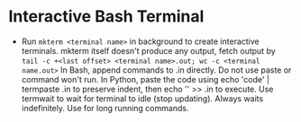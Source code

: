 # Interactive Bash Terminal

* Run `mkterm <terminal name>` in background to create interactive terminals. mkterm itself doesn't produce any output, fetch output by `tail -c +<last offset> <terminal name>.out; wc -c <terminal name.out>`
In Bash, append commands to <terminal name>.in directly. Do not use paste or command won't run.
In Python, paste the code using echo 'code' | termpaste <terminal name>.in to preserve indent, then echo '' >> <terminal name>.in to execute.
Use termwait <terminal name> <max idle seconds> to wait for terminal to idle (stop updating). Always waits indefinitely. Use for long running commands.